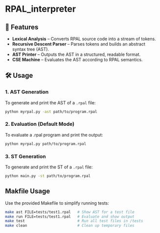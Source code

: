 # RPAL_interpreter


## 🚀 Features

- **Lexical Analysis** – Converts RPAL source code into a stream of tokens.
- **Recursive Descent Parser** – Parses tokens and builds an abstract syntax tree (AST).
- **AST Printer** – Outputs the AST in a structured, readable format.
- **CSE Machine** – Evaluates the AST according to RPAL semantics.

## 🛠️ Usage

### 1. **AST Generation**
To generate and print the AST of a `.rpal` file:
```bash
python myrpal.py -ast path/to/program.rpal
```
### 2. **Evaluation (Default Mode)**
To evaluate a .rpal program and print the output:
```bash
python myrpal.py path/to/program.rpal
```

### 3. **ST Generation**
To generate and print the ST of a `.rpal` file:
```bash
python main.py -st path/to/program.rpal
```

## Makfile Usage
Use the provided Makefile to simplify running tests:
```bash
make ast FILE=tests/test1.rpal   # Show AST for a test file
make run FILE=tests/test1.rpal   # Evaluate and show output
make test                        # Run all test files in /tests
make clean                       # Clean up temporary files
```
